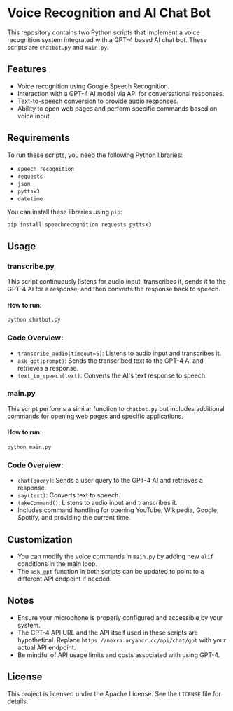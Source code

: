 # Voice Recognition and AI Chat Bot

This repository contains two Python scripts that implement a voice recognition system integrated with a GPT-4 based AI chat bot. These scripts are `chatbot.py` and `main.py`.

## Features

- Voice recognition using Google Speech Recognition.
- Interaction with a GPT-4 AI model via API for conversational responses.
- Text-to-speech conversion to provide audio responses.
- Ability to open web pages and perform specific commands based on voice input.

## Requirements

To run these scripts, you need the following Python libraries:
- `speech_recognition`
- `requests`
- `json`
- `pyttsx3`
- `datetime`

You can install these libraries using `pip`:
```bash
pip install speechrecognition requests pyttsx3
```

## Usage

### transcribe.py

This script continuously listens for audio input, transcribes it, sends it to the GPT-4 AI for a response, and then converts the response back to speech.

#### How to run:
```bash
python chatbot.py
```

### Code Overview:

- `transcribe_audio(timeout=5)`: Listens to audio input and transcribes it.
- `ask_gpt(prompt)`: Sends the transcribed text to the GPT-4 AI and retrieves a response.
- `text_to_speech(text)`: Converts the AI's text response to speech.

### main.py

This script performs a similar function to `chatbot.py` but includes additional commands for opening web pages and specific applications.

#### How to run:
```bash
python main.py
```

### Code Overview:

- `chat(query)`: Sends a user query to the GPT-4 AI and retrieves a response.
- `say(text)`: Converts text to speech.
- `takeCommand()`: Listens to audio input and transcribes it.
- Includes command handling for opening YouTube, Wikipedia, Google, Spotify, and providing the current time.

## Customization

- You can modify the voice commands in `main.py` by adding new `elif` conditions in the main loop.
- The `ask_gpt` function in both scripts can be updated to point to a different API endpoint if needed.

## Notes

- Ensure your microphone is properly configured and accessible by your system.
- The GPT-4 API URL and the API itself used in these scripts are hypothetical. Replace `https://nexra.aryahcr.cc/api/chat/gpt` with your actual API endpoint.
- Be mindful of API usage limits and costs associated with using GPT-4.

## License

This project is licensed under the Apache License. See the `LICENSE` file for details.
